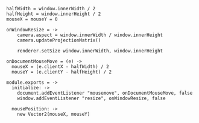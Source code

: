     halfWidth = window.innerWidth / 2
    halfHeight = window.innerHeight / 2
    mouseX = mouseY = 0

    onWindowResize = ->
    	camera.aspect = window.innerWidth / window.innerHeight
    	camera.updateProjectionMatrix()

    	renderer.setSize window.innerWidth, window.innerHeight

    onDocumentMouseMove = (e) ->
      mouseX = (e.clientX - halfWidth) / 2
      mouseY = (e.clientY - halfHeight) / 2
      
    module.exports = ->
      initialize: ->
        document.addEventListener "mousemove", onDocumentMouseMove, false
        window.addEventListener "resize", onWindowResize, false
        
      mousePosition: ->
        new Vector2(mouseX, mouseY)